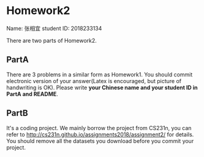 # Homework2

Name: 张相宜  student ID:  2018233134

There are two parts of Homework2.

 ## PartA 
 There are 3 problems in a similar form as Homework1. 
 You should commit electronic version of your answer(Latex is encouraged, but picture of handwriting is OK).
 Please write **your Chinese name and your student ID in PartA and README**.

 

## PartB 
It's a coding project. We mainly borrow the project from CS231n, 
you can refer to http://cs231n.github.io/assignments2018/assignment2/ for details. You should remove all the datasets you download before you commit your project.


